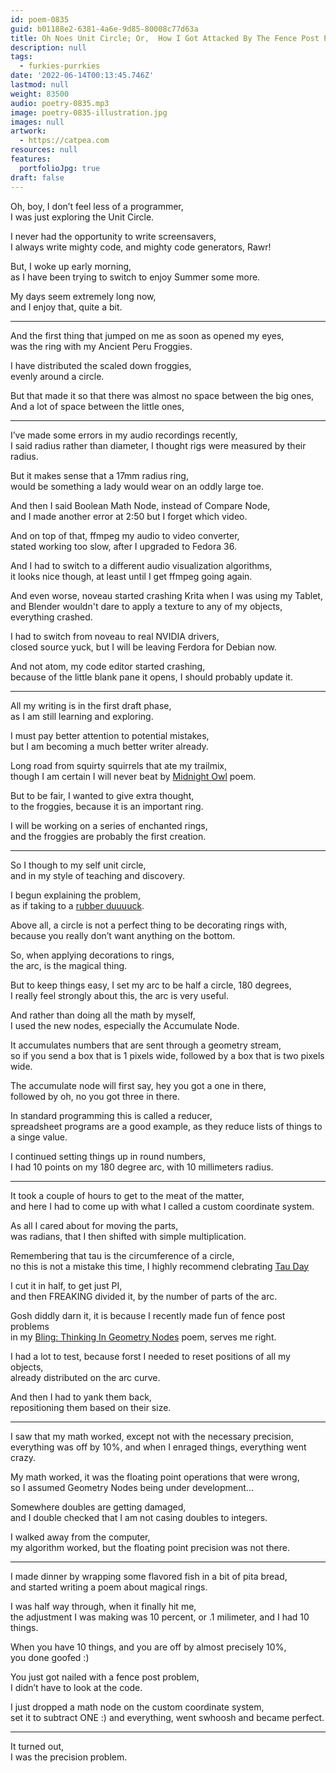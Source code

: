 ```yaml
---
id: poem-0835
guid: b01188e2-6381-4a6e-9d85-80008c77d63a
title: Oh Noes Unit Circle; Or,  How I Got Attacked By The Fence Post Problem
description: null
tags:
  - furkies-purrkies
date: '2022-06-14T00:13:45.746Z'
lastmod: null
weight: 83500
audio: poetry-0835.mp3
image: poetry-0835-illustration.jpg
images: null
artwork:
  - https://catpea.com
resources: null
features:
  portfolioJpg: true
draft: false
---
```


Oh, boy, I don’t feel less of a programmer,\
I was just exploring the Unit Circle.

I never had the opportunity to write screensavers,\
I always write mighty code, and mighty code generators, Rawr!

But, I woke up early morning,\
as I have been trying to switch to enjoy Summer some more.

My days seem extremely long now,\
and I enjoy that, quite a bit.

---

And the first thing that jumped on me as soon as opened my eyes,\
was the ring with my Ancient Peru Froggies.

I have distributed the scaled down froggies,\
evenly around a circle.

But that made it so that there was almost no space between the big ones,\
And a lot of space between the little ones,

---

I’ve made some errors in my audio recordings recently,\
I said radius rather than diameter, I thought rigs were measured by their radius.

But it makes sense that a 17mm radius ring,\
would be something a lady would wear on an oddly large toe.

And then I said Boolean Math Node, instead of Compare Node,\
and I made another error at 2:50 but I forget which video.

And on top of that, ffmpeg my audio to video converter,\
stated working too slow, after I upgraded to Fedora 36.

And I had to switch to a different audio visualization algorithms,\
it looks nice though, at least until I get ffmpeg going again.

And even worse, noveau started crashing Krita when I was using my Tablet,\
and Blender wouldn't dare to apply a texture to any of my objects, everything crashed.

I had to switch from noveau to real NVIDIA drivers,\
closed source yuck, but I will be leaving Ferdora for Debian now.

And not atom, my code editor started crashing,\
because of the little blank pane it opens, I should probably update it.

---

All my writing is in the first draft phase,\
as I am still learning and exploring.

I must pay better attention to potential mistakes,\
but I am becoming a much better writer already.

Long road from squirty squirrels that ate my trailmix,\
though I am certain I will never beat by [Midnight Owl](https://www.youtube.com/watch?v=oetrmS0oeso) poem.

But to be fair, I wanted to give extra thought,\
to the froggies, because it is an important ring.

I will be working on a series of enchanted rings,\
and the froggies are probably the first creation.

---

So I though to my self unit circle,\
and in my style of teaching and discovery.

I begun explaining the problem,\
as if taking to a [rubber duuuuck](https://en.wikipedia.org/wiki/Rubber_duck_debugging).

Above all, a circle is not a perfect thing to be decorating rings with,\
because you really don’t want anything on the bottom.

So, when applying decorations to rings,\
the arc, is the magical thing.

But to keep things easy, I set my arc to be half a circle, 180 degrees,\
I really feel strongly about this, the arc is very useful.

And rather than doing all the math by myself,\
I used the new nodes, especially the Accumulate Node.

It accumulates numbers that are sent through a geometry stream,\
so if you send a box that is 1 pixels wide, followed by a box that is two pixels wide.

The accumulate node will first say, hey you got a one in there,\
followed by oh, no you got three in there.

In standard programming this is called a reducer,\
spreadsheet programs are a good example, as they reduce lists of things to a singe value.

I continued setting things up in round numbers,\
I had 10 points on my 180 degree arc, with 10 millimeters radius.

---

It took a couple of hours to get to the meat of the matter,\
and here I had to come up with what I called a custom coordinate system.

As all I cared about for moving the parts,\
was radians, that I then shifted with simple multiplication.

Remembering that tau is the circumference of a circle,\
no this is not a mistake this time, I highly recommend clebrating [Tau Day](https://tauday.com/)

I cut it in half, to get just PI,\
and then FREAKING divided it, by the number of parts of the arc.

Gosh diddly darn it, it is because I recently made fun of fence post problems\
in my [Bling: Thinking In Geometry Nodes](https://www.youtube.com/watch?v=FHHuzxiQYm8\&t=583s) poem, serves me right.

I had a lot to test, because forst I needed to reset positions of all my objects,\
already distributed on the arc curve.

And then I had to yank them back,\
repositioning them based on their size.

---

I saw that my math worked, except not with the necessary precision,\
everything was off by 10%, and when I enraged things, everything went crazy.

My math worked, it was the floating point operations that were wrong,\
so I assumed Geometry Nodes being under development...

Somewhere doubles are getting damaged,\
and I double checked that I am not casing doubles to integers.

I walked away from the computer,\
my algorithm worked, but the floating point precision was not there.

---

I made dinner by wrapping some flavored fish in a bit of pita bread,\
and started writing a poem about magical rings.

I was half way through, when it finally hit me,\
the adjustment I was making was 10 percent, or .1 milimeter, and I had 10 things.

When you have 10 things, and you are off by almost precisely 10%,\
you done goofed :)

You just got nailed with a fence post problem,\
I didn’t have to look at the code.

I just dropped a math node on the custom coordinate system,\
set it to subtract ONE :) and everything, went swhoosh and became perfect.

---

It turned out,\
I was the precision problem.
